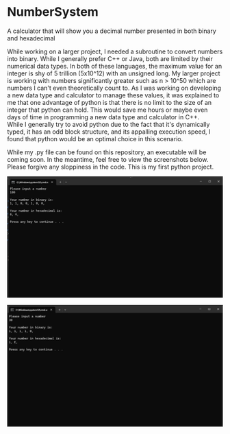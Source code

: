 # NumberSystem
A calculator that will show you a decimal number presented in both binary and hexadecimal

While working on a larger project, I needed a subroutine to convert numbers into binary. While I generally prefer C++ or Java, both are limited by their numerical data types. In both of these languages, the maximum value for an integer is shy of 5 trillion (5x10^12) with an unsigned long. My larger project is working with numbers significantly greater such as n > 10^50 which are numbers I can't even theoretically count to. As I was working on developing a new data type and calculator to manage these values, it was explained to me that one advantage of python is that there is no limit to the size of an integer that python can hold. This would save me hours or maybe even days of time in programming a new data type and calculator in C++.  
While I generally try to avoid python due to the fact that it's dynamically typed, it has an odd block structure, and its appalling execution speed, I found that python would be an optimal choice in this scenario.

While my .py file can be found on this repository, an executable will be coming soon. In the meantime, feel free to view the screenshots below. Please forgive any sloppiness in the code. This is my first python project.

![alt text](https://github.com/KlefaffleWaffle/NumberSystem/blob/main/Python%20Calc%20A.png "Logo Title Text 1")

![alt text](https://github.com/KlefaffleWaffle/NumberSystem/blob/main/Python%20Calc%20B.png "Logo Title Text 1")
